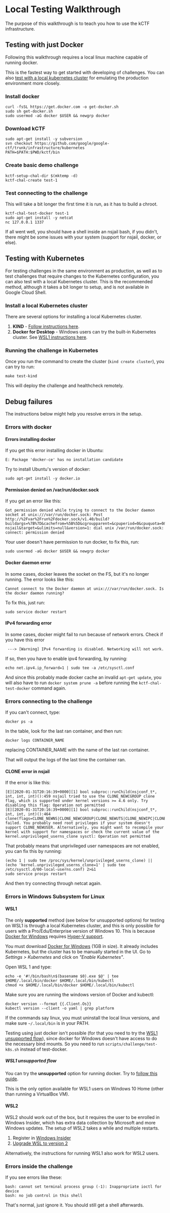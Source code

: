 # Local Testing Walkthrough

The purpose of this walkthrough is to teach you how to use the kCTF infrastructure.

## Testing with just Docker

Following this walkthrough requires a local linux machine capable of running docker.

This is the fastest way to get started with developing of challenges. You can also [test with a local kubernetes cluster](#testing-with-kubernetes) for emulating the production environment more closely.

### Install docker
```
curl -fsSL https://get.docker.com -o get-docker.sh
sudo sh get-docker.sh
sudo usermod -aG docker $USER && newgrp docker
```

### Download kCTF
```
sudo apt-get install -y subversion
svn checkout https://github.com/google/google-ctf/trunk/infrastructure/kubernetes
PATH=$PATH:$PWD/kctf/bin
```

### Create basic demo challenge
```
kctf-setup-chal-dir $(mktemp -d)
kctf-chal-create test-1
```

### Test connecting to the challenge
This will take a bit longer the first time it is run, as it has to build a chroot.
```
kctf-chal-test-docker test-1
sudo apt-get install -y netcat
nc 127.0.0.1 1337
```

If all went well, you should have a shell inside an nsjail bash, if you didn't, there might be some issues with your system (support for nsjail, docker, or else).

## Testing with Kubernetes

For testing challenges in the same environment as production, as well as to test challenges that require changes to the Kubernetes configuration, you can also test with a local Kubernetes cluster. This is the recommended method, although it takes a bit longer to setup, and is not available in Google Cloud Shell.

### Install a local Kubernetes cluster

There are several options for installing a local Kubernetes cluster.

1. **KIND** - [Follow instructions here](https://kind.sigs.k8s.io/docs/user/quick-start/).
1. **Docker for Desktop** - Windows users can try the built-in Kubernetes cluster. See [WSL1 instructions here](#wsl1).

### Running the challenge in Kubernetes
Once you run the command to create the cluster (`kind create cluster`), you can try to run:
```
make test-kind
```

This will deploy the challenge and healthcheck remotely.

## Debug failures

The instructions below might help you resolve errors in the setup.

### Errors with docker

#### Errors installing docker

If you get this error installing docker in Ubuntu:
```
E: Package 'docker-ce' has no installation candidate
```
Try to install Ubuntu's version of docker:
```
sudo apt-get install -y docker.io
```

#### Permission denied on /var/run/docker.sock

If you get an error like this:
```
Got permission denied while trying to connect to the Docker daemon socket at unix:///var/run/docker.sock: Post http://%2Fvar%2Frun%2Fdocker.sock/v1.40/build?buildargs=%7B%7D&cachefrom=%5B%5D&cgroupparent=&cpuperiod=0&cpuquota=0&cpusetcpus=&cpusetmems=&cpushares=0&dockerfile=Dockerfile&labels=%7B%7D&memory=0&memswap=0&networkmode=default&rm=1&session=&shmsize=0&t=kctf-nsjail&target=&ulimits=null&version=1: dial unix /var/run/docker.sock: connect: permission denied
```

Your user doesn't have permission to run docker, to fix this, run:
```
sudo usermod -aG docker $USER && newgrp docker
```

#### Docker daemon error
In some cases, docker leaves the socket on the FS, but it's no longer running. The error looks like this:
```
Cannot connect to the Docker daemon at unix:///var/run/docker.sock. Is the docker daemon running?
```

To fix this, just run:
```
sudo service docker restart
```

#### IPv4 forwarding error
In some cases, docker might fail to run because of network errors. Check if you have this error
```
 ---> [Warning] IPv4 forwarding is disabled. Networking will not work.
```
If so, then you have to enable ipv4 forwarding, by running:
```
echo net.ipv4.ip_forward=1 | sudo tee -a /etc/sysctl.conf
```
And since this probably made docker cache an invalid `apt-get update`, you will also have to run `docker system prune -a` before running the `kctf-chal-test-docker` command again.

### Errors connecting to the challenge
If you can't connect, type:
```
docker ps -a
```
In the table, look for the last ran container, and then run:
```
docker logs CONTAINER_NAME
```
replacing CONTAINER_NAME with the name of the last ran container.

That will output the logs of the last time the container ran.

#### CLONE error in nsjail

If the error is like this:
```
[E][2020-01-31T20:16:39+0000][1] bool subproc::runChild(nsjconf_t*, int, int, int)():459 nsjail tried to use the CLONE_NEWCGROUP clone flag, which is supported under kernel versions >= 4.6 only. Try disabling this flag: Operation not permitted
[E][2020-01-31T20:16:39+0000][1] bool subproc::runChild(nsjconf_t*, int, int, int)():464 clone(flags=CLONE_NEWNS|CLONE_NEWCGROUP|CLONE_NEWUTS|CLONE_NEWIPC|CLONE_NEWUSER|CLONE_NEWPID|CLONE_NEWNET|SIGCHLD) failed. You probably need root privileges if your system doesn't support CLONE_NEWUSER. Alternatively, you might want to recompile your kernel with support for namespaces or check the current value of the kernel.unprivileged_userns_clone sysctl: Operation not permitted
```
That probably means that unprivileged user namespaces are not enabled, you can fix this by running:
```
(echo 1 | sudo tee /proc/sys/kernel/unprivileged_userns_clone) || (echo 'kernel.unprivileged_userns_clone=1' | sudo tee /etc/sysctl.d/00-local-userns.conf) 2>&1
sudo service procps restart
```
And then try connecting through netcat again.

### Errors in Windows Subsystem for Linux

#### WSL1

The only **supported** method (see below for unsupported options) for testing on WSL1 is through a local Kubernetes cluster, and this is only possible for users with a Pro/Edu/Enterprise version of Windows 10. This is because [Docker for Windows](https://docs.docker.com/docker-for-windows/) requires [Hyper-V support](https://docs.microsoft.com/en-us/virtualization/hyper-v-on-windows/about/).

You must download [Docker for Windows](https://download.docker.com/win/stable/Docker%20Desktop%20Installer.exe) (1GB in size). It already includes Kubernetes, but the cluster has to be manually started in the UI. Go to *Settings > Kubernetes* and click on *"Enable Kubernetes"*.

Open WSL 1 and type:
```
echo -e '#!/bin/bash\n$(basename $0).exe $@' | tee  $HOME/.local/bin/docker $HOME/.local/bin/kubectl
chmod +x $HOME/.local/bin/docker $HOME/.local/bin/kubectl
```

Make sure you are running the windows version of Docker and kubectl:
```
docker version --format {{.Client.Os}}
kubectl version --client -o yaml | grep platform
```
If the commands say linux, you must uninstall the local linux versions, and make sure `~/.local/bin` is in your PATH.

Testing using just docker isn't possible (for that you need to try the [WSL1 unsupported flow](#wsl1-unsupported-flow)), since docker for Windows doesn't have access to do the necessary bind mounts. So you need to run `scripts/challenge/test-k8s.sh` instead of test-docker.

##### WSL1 unsupported flow

You can try the **unsupported** option for running docker. Try to [follow this guide](https://medium.com/faun/docker-running-seamlessly-in-windows-subsystem-linux-6ef8412377aa).

This is the only option available for WSL1 users on Windows 10 Home (other than running a VirtualBox VM).

#### WSL2

WSL2 should work out of the box, but it requires the user to be enrolled in Windows Insider, which has extra data collection by Microsoft and more Windows updates. The setup of WSL2 takes a while and multiple restarts.

1. Register in [Windows Insider](https://insider.windows.com/en-us/register/)
1. [Upgrade WSL to version 2](https://docs.microsoft.com/en-us/windows/wsl/wsl2-install)

Alternatively, the instructions for running WSL1 also work for WSL2 users.

### Errors inside the challenge
If you see errors like these:
```
bash: cannot set terminal process group (-1): Inappropriate ioctl for device
bash: no job control in this shell
```

That's normal, just ignore it. You should still get a shell afterwards.
